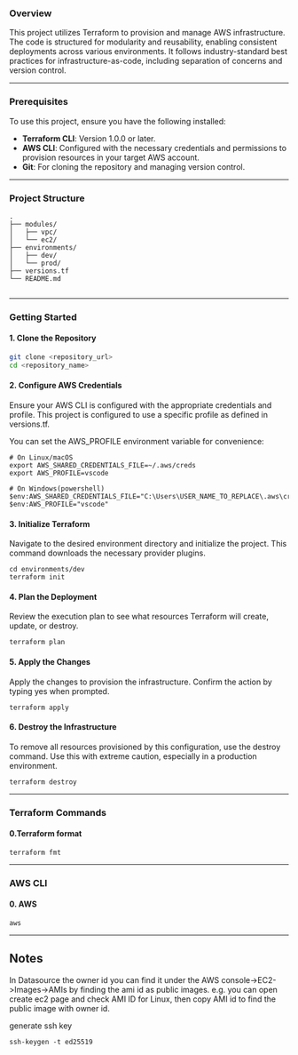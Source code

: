 ### Overview

This project utilizes Terraform to provision and manage AWS infrastructure. The code is structured for modularity and reusability, enabling consistent deployments across various environments. It follows industry-standard best practices for infrastructure-as-code, including separation of concerns and version control.

---

### Prerequisites

To use this project, ensure you have the following installed:

* **Terraform CLI**: Version 1.0.0 or later.
* **AWS CLI**: Configured with the necessary credentials and permissions to provision resources in your target AWS account.
* **Git**: For cloning the repository and managing version control.

---

### Project Structure
```
.
├── modules/
│   ├── vpc/
│   └── ec2/
├── environments/
│   ├── dev/
│   └── prod/
├── versions.tf
└── README.md
       
```



---

### Getting Started

#### 1. Clone the Repository

```bash
git clone <repository_url>
cd <repository_name>
```

#### 2. Configure AWS Credentials
Ensure your AWS CLI is configured with the appropriate credentials and profile. This project is configured to use a specific profile as defined in versions.tf.

You can set the AWS_PROFILE environment variable for convenience:
```
# On Linux/macOS
export AWS_SHARED_CREDENTIALS_FILE=~/.aws/creds
export AWS_PROFILE=vscode

# On Windows(powershell)
$env:AWS_SHARED_CREDENTIALS_FILE="C:\Users\USER_NAME_TO_REPLACE\.aws\credentials"
$env:AWS_PROFILE="vscode"
```

#### 3. Initialize Terraform
Navigate to the desired environment directory and initialize the project. This command downloads the necessary provider plugins.

```
cd environments/dev
terraform init
```

#### 4. Plan the Deployment
Review the execution plan to see what resources Terraform will create, update, or destroy.

```
terraform plan
```

#### 5. Apply the Changes
Apply the changes to provision the infrastructure. Confirm the action by typing yes when prompted.

```
terraform apply
```

#### 6. Destroy the Infrastructure
To remove all resources provisioned by this configuration, use the destroy command. Use this with extreme caution, especially in a production environment.

```
terraform destroy
```

---

### Terraform Commands

#### 0.Terraform format
```
terraform fmt
```

---

### AWS CLI

#### 0. AWS
```
aws
```

---

## Notes
In Datasource the owner id you can find it under the AWS console->EC2->Images->AMIs by finding the ami id as public images. e.g. you can open create ec2 page and check AMI ID for Linux, then copy AMI id to find the public image with owner id.

generate ssh key
```
ssh-keygen -t ed25519
```